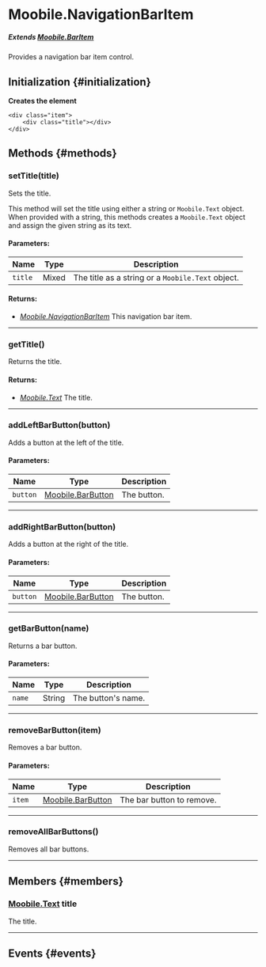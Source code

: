 Moobile.NavigationBarItem
================================================================================

##### Extends *[Moobile.BarItem](Control/BarItem.md)*

Provides a navigation bar item control.

Initialization {#initialization}
--------------------------------------------------------------------------------

**Creates the element**

	<div class="item">
		<div class="title"></div>
	</div>

Methods {#methods}
--------------------------------------------------------------------------------

### setTitle(title)

Sets the title.

This method will set the title using either a string or `Moobile.Text` object. When provided with a string, this methods creates a `Moobile.Text` object and assign the given string as its text.

#### Parameters:

Name    | Type  | Description
------- | ----- | -----------
`title` | Mixed | The title as a string or a `Moobile.Text` object.

#### Returns:

- *[Moobile.NavigationBarItem](Control/NavigationBarItem.md)* This navigation bar item.

-----

### getTitle()

Returns the title.

#### Returns:

- *[Moobile.Text](Control/Text.js)* The title.

-----

### addLeftBarButton(button)

Adds a button at the left of the title.

#### Parameters:

Name                 | Type                                      | Description
-------------------- | ----------------------------------------- | -----------
`button`             | [Moobile.BarButton](Control/BarButton.md) | The button.

-----

### addRightBarButton(button)

Adds a button at the right of the title.

#### Parameters:

Name                 | Type                                      | Description
-------------------- | ----------------------------------------- | -----------
`button`             | [Moobile.BarButton](Control/BarButton.md) | The button.

-----

### getBarButton(name)

Returns a bar button.

#### Parameters:

Name   | Type   | Description
------ | ------ | -----------
`name` | String | The button's name.

-----

### removeBarButton(item)

Removes a bar button.

#### Parameters:

Name   | Type                                      | Description
------ | ----------------------------------------- | -----------
`item` | [Moobile.BarButton](Control/BarButton.md) | The bar button to remove.

-----

### removeAllBarButtons()

Removes all bar buttons.

-----

Members {#members}
--------------------------------------------------------------------------------

### [Moobile.Text](Control/Text.md) title

The title.

-----


Events {#events}
--------------------------------------------------------------------------------